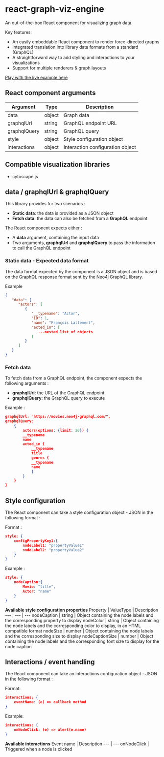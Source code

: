 # react-graph-viz-engine
An out-of-the-box React component for visualizing graph data.

Key features:
- An easily embeddable React component to render force-directed graphs
- Integrated translation into library data formats from a standard (GraphQL)
- A straightforward way to add styling and interactions to your visualizations
- Support for multiple renderers & graph layouts

[Play with the live example here](https://react-graph-viz-engine.s3.us-west-1.amazonaws.com/index.html)

## React component arguments
Argument | Type | Description
--- | --- | ---
data | object | Graph data
graphqlUrl | string | GraphQL endpoint URL
graphqlQuery | string | GraphQL query
style | object | Style configuration object
interactions | object | Interaction configuration object

## Compatible visualization libraries
* cytoscape.js

## data / graphqlUrl & graphqlQuery
This library provides for two scenarios :
* **Static data**: the data is provided as a JSON object
* **Fetch data**: the data can also be fetched from a **GraphQL** endpoint

The React component expects either :
* A **data** argument, containing the input data
* Two arguments, **graphqlUrl** and **graphqlQuery** to pass the information to call the GraphQL endpoint

### Static data - Expected data format
The data format expected by the component is a JSON object and is based on the GraphQL response format sent by the Neo4j GraphQL library.

Example
```json
{
   "data": {
      "actors": [
         {
            "__typename": "Actor",
            "ID": 1,
            "name": "François Lallement",
            "acted_in": [
               ...nested list of objects
            ]
         }
      ]
   }
}
```

### Fetch data
To fetch data from a GraphQL endpoint, the component expects the following arguments :
* **graphqlUrl**: the URL of the GraphQL endpoint
* **graphqlQuery**: the GraphQL query to execute

Example :
```json
graphqlUrl: "https://movies.neo4j-graphql.com/",
graphqlQuery:
    {
        actors(options: {limit: 20}) {
        __typename
        name
        acted_in {
            __typename
            title
            genres {
            __typename
            name
            }
        }
    }
}
```

## Style configuration
The React component can take a style configuration object - JSON in the following format :

Format :
```json
style: {
    configPropertyKey1:{
        nodeLabel1: "propertyValue1"
        nodeLabel2: "propertyValue2"
    }
}
```

Example :
```json
style: {
    nodeCaption:{
        Movie: "title",
        Actor: "name"
    }
}
```

**Available style configuration properties**
Property | ValueType | Description
--- | --- | ---
nodeCaption | string | Object containing the node labels and the corresponding property to display
nodeColor | string | Object containing the node labels and the corresponding color to display, in an HTML compatible format
nodeSize | number | Object containing the node labels and the corresponding size to display
nodeCaptionSize | number | Object containing the node labels and the corresponding font size to display for the node caption

## Interactions / event handling
The React component can take an interactions configuration object - JSON in the following format :

Format:
```json
interactions: {
    eventName: (e) => callback method
}
```

Example:
```json
interactions: {
    onNodeClick: (e) => alert(e.name)
}
```

**Available interactions**
Event name | Description
--- | ---
onNodeClick | Triggered when a node is clicked